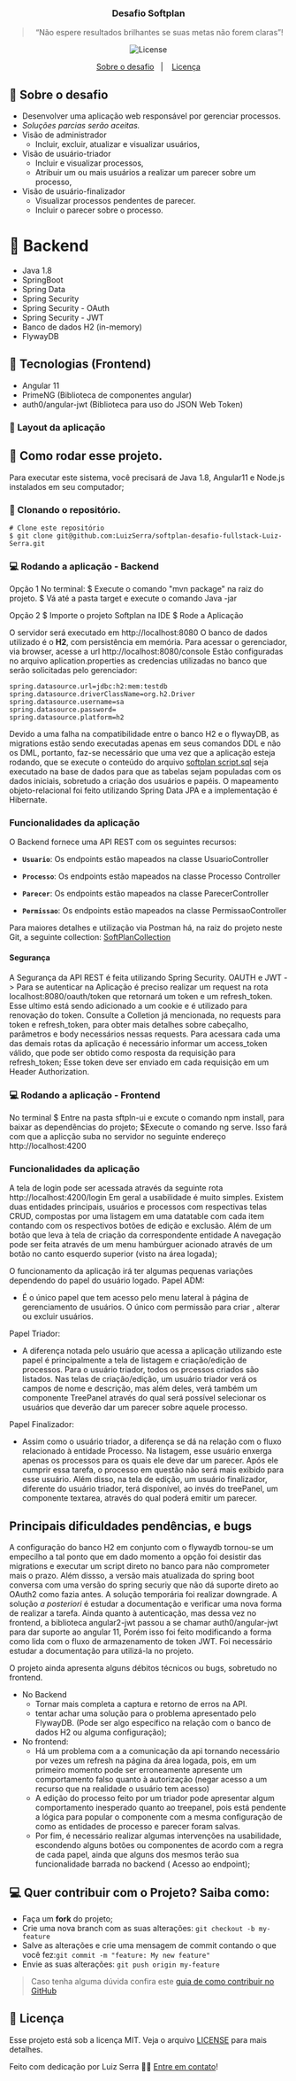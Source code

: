 
<h3 align="center">
  Desafio  Softplan
</h3>

<blockquote align="center">“Não espere resultados brilhantes se suas metas não forem claras”!</blockquote>

<p align="center">
  <img alt="License" src="https://img.shields.io/badge/license-MIT-%2304D361">
</p>

<p align="center">
  <a href="#rocket-sobre-o-desafio">Sobre o desafio</a>&nbsp;&nbsp;&nbsp;|&nbsp;&nbsp;&nbsp;
  <a href="#memo-licença">Licença</a>
</p>

## :rocket: Sobre o desafio

-   Desenvolver uma aplicação web responsável por gerenciar processos.
-   _Soluções parcias serão aceitas._
-   Visão de administrador
    -   Incluir, excluir, atualizar e visualizar usuários,
-   Visão de usuário-triador
    -   Incluir e visualizar processos,
    -   Atribuir um ou mais usuários a realizar um parecer sobre um processo,
-   Visão de usuário-finalizador
    -   Visualizar processos pendentes de parecer.
    -   Incluir o parecer sobre o processo.

# :hammer:  Backend

- Java 1.8
- SpringBoot
- Spring Data
- Spring Security
- Spring Security - OAuth
- Spring Security - JWT
- Banco de dados H2 (in-memory)
- FlywayDB

## :hammer: Tecnologias (Frontend)
- Angular 11
- PrimeNG (Biblioteca de componentes angular)
- auth0/angular-jwt (Biblioteca para uso do JSON Web Token)
 


### :game_die: Layout da aplicação


## :key: Como rodar esse projeto.

Para executar este sistema, você precisará de  Java 1.8, Angular11 e Node.js  instalados em seu computador;

### :sheep: Clonando o repositório.
```
# Clone este repositório
$ git clone git@github.com:LuizSerra/softplan-desafio-fullstack-Luiz-Serra.git
```
### :computer: Rodando a aplicação - Backend


Opção 1
 No terminal:
$ Execute o comando "mvn package" na raiz do projeto.
$ Vá até a pasta target e execute o comando Java -jar 

Opção 2
$ Importe o projeto Softplan na IDE
$ Rode a Aplicação

 O servidor será executado em http://localhost:8080
 O banco de dados utilizado é o **H2**, com persistência em memória. Para acessar o gerenciador, via browser, acesse a url http://localhost:8080/console
Estão configuradas no arquivo aplication.properties as credencias utilizadas no banco que serão solicitadas pelo gerenciador:
	
	spring.datasource.url=jdbc:h2:mem:testdb
	spring.datasource.driverClassName=org.h2.Driver
	spring.datasource.username=sa
	spring.datasource.password=
	spring.datasource.platform=h2

Devido a uma falha na compatibilidade entre o banco H2 e o flywayDB, 
as migrations estão sendo executadas apenas em seus comandos DDL e não os DML, portanto, faz-se necessário que uma vez que a aplicação esteja rodando, que se execute o conteúdo do arquivo [softplan script.sql](https://github.com/LuizSerra/softplan-desafio-fullstack-Luiz-Serra/blob/master/softplan%20script.sql "softplan script.sql")  seja executado na base de dados para que as tabelas sejam populadas com os dados iniciais, sobretudo a criação dos usuários e papéis.
 O mapeamento objeto-relacional foi feito utilizando Spring Data JPA e a implementação é Hibernate.

### Funcionalidades da aplicação

O Backend fornece uma API REST com os seguintes recursos:
 
- **`Usuario`**: Os endpoints estão mapeados na classe UsuarioController

- **`Processo`**: Os endpoints estão mapeados na classe Processo Controller

- **`Parecer`**: Os endpoints estão mapeados na classe ParecerController

- **`Permissao`**: Os endpoints estão mapeados na classe PermissaoController

Para maiores detalhes e utilização via Postman há, na raiz do projeto neste Git, a seguinte collection: [SoftPlanCollection](https://github.com/LuizSerra/softplan-desafio-fullstack-Luiz-Serra/blob/master/SOFTPLAN%20Security.postman_collection.json) 

#### Segurança

A Segurança da API REST é feita utilizando Spring Security.
OAUTH e JWT -> Para se autenticar na Aplicação é preciso realizar um request na rota localhost:8080/oauth/token
que retornará um token e um refresh_token. Esse ultimo está sendo adicionado a um cookie e é utilizado para renovação do token. 
Consulte a Colletion já mencionada, no requests para token e refresh_token, para obter mais detalhes sobre cabeçalho, parâmetros e body necessários nessas requests.
Para acessara cada uma das demais rotas da aplicação é necessário informar um access_token válido, que pode ser obtido como resposta da requisição para refresh_token; Esse token deve ser enviado em cada requisição em um Header Authorization.

### :computer: Rodando a aplicação - Frontend

No terminal
$ Entre na pasta sftpln-ui e excute o comando npm install, para baixar as dependências do projeto;
$Execute o comando ng serve. Isso fará com que a aplicção suba no servidor no seguinte endereço http://localhost:4200

### Funcionalidades da aplicação
A tela de login pode ser acessada através da seguinte rota http://localhost:4200/login
Em geral a usabilidade é muito simples. Existem duas entidades principais, usuários e processos com respectivas telas CRUD, compostas por uma listagem em uma datatable com cada item contando com os respectivos botões de edição e exclusão. Além de um botão que leva à tela de criação da correspondente entidade
A navegação pode ser feita através de um menu hambúrguer acionado através de um botão no canto esquerdo superior (visto na área logada);

O funcionamento da aplicação irá ter algumas pequenas variações dependendo do papel do usuário logado.
Papel ADM:
 - É o único papel que tem acesso pelo menu lateral à página de gerenciamento de usuários. O único com permissão para criar , alterar ou excluir usuários.

Papel Triador:
- A diferença notada pelo usuário que acessa a aplicação utilizando este papel é principalmente a tela de listagem e criação/edição de processos. 
Para o usuário triador, todos os prcessos criados são listados.
Nas telas de criação/edição, um usuário triador verá os campos de nome e descrição, mas além deles, verá também um componente TreePanel através do qual será possível selecionar os usuários que deverão dar um parecer sobre aquele processo.

Papel Finalizador:
- Assim como o usuário triador, a diferença se dá na relação com o fluxo relacionado à entidade Processo.
Na listagem, esse usuário enxerga apenas os processos para os quais ele deve dar um parecer. Após ele cumprir essa tarefa, o processo em questão não será mais exibido para esse usuário.
Além disso, na tela de edição, um usuário finalizador, diferente do usuário triador, terá disponível, ao invés do treePanel, um componente textarea, através do qual poderá emitir um parecer.
 
## Principais dificuldades pendências, e bugs

A configuração do banco H2 em conjunto com o flywaydb tornou-se um empecilho a tal ponto que em dado momento a opção foi desistir das migrations e executar um script direto no banco para não comprometer mais o prazo.
Além dissso, a versão mais atualizada do spring boot conversa com uma versão do spring securiy que não dá suporte direto ao OAuth2 como fazia antes. A solução temporária foi realizar downgrade. A solução *a posteriori* é estudar a documentação e verificar uma nova forma de realizar a tarefa.
Ainda quanto à autenticação, mas dessa vez no frontend, a biblioteca angular2-jwt passou a se chamar  auth0/angular-jwt  para dar suporte ao angular 11, Porém isso foi feito modificando a forma como lida com o fluxo de armazenamento de token JWT. Foi necessário estudar a documentação para utilizá-la no projeto.

O projeto ainda apresenta alguns débitos técnicos ou bugs, sobretudo no frontend.
- No Backend
	 - Tornar mais completa a captura e retorno de erros na API.
	 - tentar achar uma solução para o problema apresentado pelo FlywayDB. (Pode ser algo específico na relação com o banco de dados H2 ou alguma configuração);
 - No frontend:
	 - Há um problema com a a comunicação da api tornando necessário por vezes um refresh na página da área logada, pois, em um primeiro momento pode ser erroneamente apresente um comportamento falso quanto à autorização (negar acesso a um recurso que na realidade o usuário tem acesso)
	 - A edição do processo feito por um triador pode apresentar algum comportamento inesperado quanto ao treepanel, pois está pendente a lógica para popular o componente com a mesma configuração de como as entidades de processo e parecer foram salvas.
	 - Por fim,  é necessário realizar algumas intervenções na usabilidade, escondendo alguns botões ou componentes de acordo com a regra de cada papel, ainda que alguns dos mesmos terão sua funcionalidade barrada no backend ( Acesso ao endpoint);


## :computer: Quer contribuir com o Projeto? Saiba como:

-   Faça um  **fork**  do projeto;
-   Crie uma nova branch com as suas alterações:  `git checkout -b my-feature`
-   Salve as alterações e crie uma mensagem de commit contando o que você fez:`git commit -m "feature: My new feature"`
-   Envie as suas alterações:  `git push origin my-feature`

> Caso tenha alguma dúvida confira este [guia de como contribuir no GitHub](https://github.com/firstcontributions/first-contributions)


## :memo: Licença

Esse projeto está sob a licença MIT. Veja o arquivo [LICENSE](LICENSE) para mais detalhes.

Feito com dedicação por Luiz Serra 👋🏽 [Entre em contato](https://www.linkedin.com/in/luizserra)!
